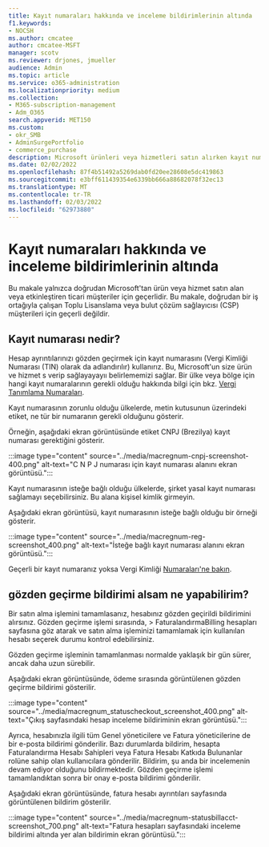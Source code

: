 ```yaml
---
title: Kayıt numaraları hakkında ve inceleme bildirimlerinin altında
f1.keywords:
- NOCSH
ms.author: cmcatee
author: cmcatee-MSFT
manager: scotv
ms.reviewer: drjones, jmueller
audience: Admin
ms.topic: article
ms.service: o365-administration
ms.localizationpriority: medium
ms.collection:
- M365-subscription-management
- Adm_O365
search.appverid: MET150
ms.custom:
- okr_SMB
- AdminSurgePortfolio
- commerce_purchase
description: Microsoft ürünleri veya hizmetleri satın alırken kayıt numaraları ve inceleme bildirimi hakkında bilgi alın.
ms.date: 02/02/2022
ms.openlocfilehash: 87f4b51492a5269dab0fd20ee28608e5dc419863
ms.sourcegitcommit: e3bff611439354e6339bb666a88682078f32ec13
ms.translationtype: MT
ms.contentlocale: tr-TR
ms.lasthandoff: 02/03/2022
ms.locfileid: "62973880"
---
```

# <a name="about-registration-numbers-and-under-review-notifications"></a>Kayıt numaraları hakkında ve inceleme bildirimlerinin altında

Bu makale yalnızca doğrudan Microsoft'tan ürün veya hizmet satın alan veya etkinleştiren ticari müşteriler için geçerlidir. Bu makale, doğrudan bir iş ortağıyla çalışan Toplu Lisanslama veya bulut çözüm sağlayıcısı (CSP) müşterileri için geçerli değildir.

## <a name="what-is-a-registration-number"></a>Kayıt numarası nedir?  

Hesap ayrıntılarınızı gözden geçirmek için kayıt numarasını (Vergi Kimliği Numarası (TIN) olarak da adlandırılır) kullanırız. Bu, Microsoft'un size ürün ve hizmet s verip sağlayayayıı belirlememizi sağlar. Bir ülke veya bölge için hangi kayıt numaralarının gerekli olduğu hakkında bilgi için bkz. [Vergi Tanımlama Numaraları](https://www.oecd.org/tax/automatic-exchange/crs-implementation-and-assistance/tax-identification-numbers/).

Kayıt numarasının zorunlu olduğu ülkelerde, metin kutusunun üzerindeki etiket, ne tür bir numaranın gerekli olduğunu gösterir.

Örneğin, aşağıdaki ekran görüntüsünde etiket CNPJ (Brezilya) kayıt numarası gerektiğini gösterir.

:::image type="content" source="../media/macregnum-cnpj-screenshot-400.png" alt-text="C N P J numarası için kayıt numarası alanını ekran görüntüsü.":::

Kayıt numarasının isteğe bağlı olduğu ülkelerde, şirket yasal kayıt numarası sağlamayı seçebilirsiniz. Bu alana kişisel kimlik girmeyin.

Aşağıdaki ekran görüntüsü, kayıt numarasının isteğe bağlı olduğu bir örneği gösterir.

:::image type="content" source="../media/macregnum-reg-screenshot_400.png" alt-text="İsteğe bağlı kayıt numarası alanını ekran görüntüsü.":::

Geçerli bir kayıt numaranız yoksa Vergi Kimliği [Numaraları'ne bakın](https://www.oecd.org/tax/automatic-exchange/crs-implementation-and-assistance/tax-identification-numbers/).

## <a name="what-should-i-do-if-i-get-an-under-review-notification"></a>gözden geçirme bildirimi alsam ne yapabilirim?  

Bir satın alma işlemini tamamlasanız, hesabınız gözden geçirildi bildirimini alırsınız. Gözden geçirme işlemi sırasında,  >  FaturalandırmaBilling hesapları sayfasına göz atarak ve satın alma işleminizi tamamlamak için kullanılan hesabı seçerek durumu kontrol edebilirsiniz.<a href="https://go.microsoft.com/fwlink/p/?linkid=2084771" target="_blank"></a>

Gözden geçirme işleminin tamamlanması normalde yaklaşık bir gün sürer, ancak daha uzun sürebilir.

Aşağıdaki ekran görüntüsünde, ödeme sırasında görüntülenen gözden geçirme bildirimi gösterilir.

:::image type="content" source="../media/macregnum_statuscheckout_screenshot_400.png" alt-text="Çıkış sayfasındaki hesap inceleme bildiriminin ekran görüntüsü.":::

Ayrıca, hesabınızla ilgili tüm Genel yöneticilere ve Fatura yöneticilerine de bir e-posta bildirimi gönderilir. Bazı durumlarda bildirim, hesapta Faturalandırma Hesabı Sahipleri veya Fatura Hesabı Katkıda Bulunanlar rolüne sahip olan kullanıcılara gönderilir. Bildirim, şu anda bir incelemenin devam ediyor olduğunu bildirmektedir. Gözden geçirme işlemi tamamlandıktan sonra bir onay e-posta bildirimi gönderilir.

Aşağıdaki ekran görüntüsünde, fatura hesabı ayrıntıları sayfasında görüntülenen bildirim gösterilir.

:::image type="content" source="../media/macregnum-statusbillacct-screenshot_700.png" alt-text="Fatura hesapları sayfasındaki inceleme bildirimi altında yer alan bildirimin ekran görüntüsü.":::
